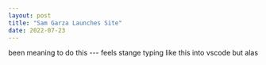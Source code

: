 ```yaml
---
layout: post
title: "Sam Garza Launches Site"
date: 2022-07-23
---
```

been meaning to do this --- feels stange typing like this into vscode but alas